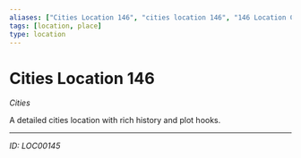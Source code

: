 ```yaml
---
aliases: ["Cities Location 146", "cities location 146", "146 Location Cities"]
tags: [location, place]
type: location
---
```


# Cities Location 146

*Cities*

A detailed cities location with rich history and plot hooks.

---
*ID: LOC00145*